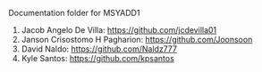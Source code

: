 Documentation folder for MSYADD1

1. Jacob Angelo De Villa: https://github.com/jcdevilla01
2. Janson Crisostomo H Pagharion: https://github.com/Joonsoon
3. David Naldo: https://github.com/Naldz777
4. Kyle Santos: https://github.com/kpsantos
